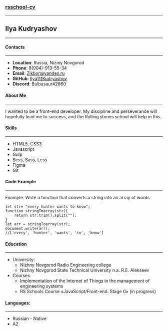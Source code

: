 ### [rsschool-cv]()
___

## Ilya Kudryashov
___

#### Contacts
___
* __Location__: Russia, Nizniy Novgorod
* __Phone__: 8(904)-913-55-34
* __Email__: Zikbor@yandex.ru
* __GitHub__: [Ilya111Kudryashov](https://github.com/Ilya111Kudryashov)
* __Discord__: Bulbasaur#2860

#### About Me

___

I wanted to be a front-end developer.
My discipline and perseverance will hopefully lead me to success, and the Rolling stones school will help in this.

#### Skills

___
* HTML5, CSS3 
* Javascript
* Gulp
* Scss, Sass, Less
* Figma
* Git

#### Code Example
___
Example: Write a function that converts a string into an array of words
```
let str= "every hunter wants to know";
function stringToarray(str){
    return str.trim().split("");
}
let arr = stringToarray(str);
document.write(arr);
//['every', 'hunter', 'wants', 'to', 'know']
```
#### Education
___
* University:
    * Nizhny Novgorod Radio Engineering college
    * Nizhny Novgorod State Technical University
n.a. R.E. Alekseev
* Courses
    * Implementation of the Internet of Things in the management of engineering systems
    * RS Schools Course «JavaScript/Front-end. Stage 0» (in progress)
    
#### Languages:
___
* Russian - Native
* A2